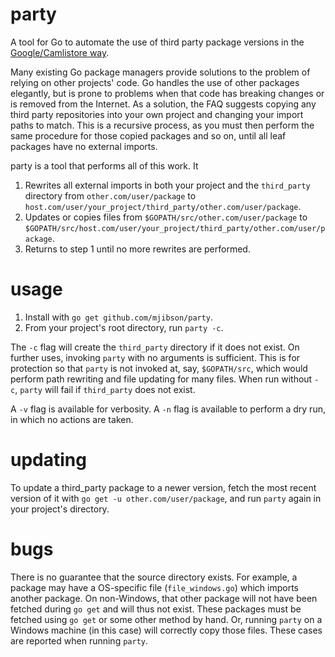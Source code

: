 # party

A tool for Go to automate the use of third party package versions in the [Google/Camlistore way](http://golang.org/doc/faq#get_version).

Many existing Go package managers provide solutions to the problem of relying on other projects' code. Go handles the use of other packages elegantly, but is prone to problems when that code has breaking changes or is removed from the Internet. As a solution, the FAQ suggests copying any third party repositories into your own project and changing your import paths to match. This is a recursive process, as you must then perform the same procedure for those copied packages and so on, until all leaf packages have no external imports.

party is a tool that performs all of this work. It

1. Rewrites all external imports in both your project and the `third_party` directory from `other.com/user/package` to `host.com/user/your_project/third_party/other.com/user/package`.
1. Updates or copies files from `$GOPATH/src/other.com/user/package` to `$GOPATH/src/host.com/user/your_project/third_party/other.com/user/package`.
1. Returns to step 1 until no more rewrites are performed.

# usage

1. Install with `go get github.com/mjibson/party`.
1. From your project's root directory, run `party -c`.

The `-c` flag will create the `third_party` directory if it does not exist. On further uses, invoking `party` with no arguments is sufficient. This is for protection so that `party` is not invoked at, say, `$GOPATH/src`, which would perform path rewriting and file updating for many files. When run without `-c`, `party` will fail if `third_party` does not exist.

A `-v` flag is available for verbosity. A `-n` flag is available to perform a dry run, in which no actions are taken.

# updating

To update a third_party package to a newer version, fetch the most recent version of it with `go get -u other.com/user/package`, and run `party` again in your project's directory.

# bugs

There is no guarantee that the source directory exists. For example, a package may have a OS-specific file (`file_windows.go`) which imports another package. On non-Windows, that other package will not have been fetched during `go get` and will thus not exist. These packages must be fetched using `go get` or some other method by hand. Or, running `party` on a Windows machine (in this case) will correctly copy those files. These cases are reported when running `party`.
